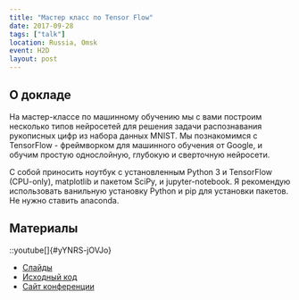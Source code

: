 ```yaml
---
title: "Мастер класс по Tensor Flow"
date: 2017-09-28
tags: ["talk"]
location: Russia, Omsk
event: H2D
layout: post
---
```


## О докладе

На мастер-классе по машинному обучению мы с вами построим несколько типов нейросетей для решения задачи распознавания рукописных цифр из набора данных MNIST. Мы познакомимся с TensorFlow - фреймворком для машинного обучения от Google, и обучим простую однослойную, глубокую и сверточную нейросети.

С собой приносить ноутбук с установленным Python 3 и TensorFlow (CPU-only), matplotlib и пакетом SciPy, и jupyter-notebook. Я рекомендую использовать ванильную установку Python и pip для установки пакетов. Не нужно ставить anaconda.

## Материалы

::youtube[]{#yYNRS-jOVJo}

- [Слайды](https://nbviewer.jupyter.org/format/slides/github/mlomsk/mnist_workshop/blob/master/main.ipynb#/)
- [Исходный код](https://github.com/mlomsk/mnist_workshop)
- [Сайт конференции](https://vk.com/h2dit)
